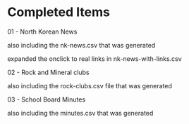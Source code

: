 # Completed Items

01 - North Korean News

also including the nk-news.csv that was generated

expanded the onclick to real links in nk-news-with-links.csv

02 - Rock and Mineral clubs

also including the rock-clubs.csv file that was generated

03 - School Board Minutes

also including the minutes.csv that was generated



